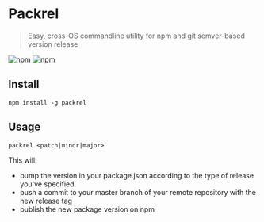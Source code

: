 # Packrel  
> Easy, cross-OS commandline utility for npm and git semver-based version release   
  
[![npm](https://img.shields.io/npm/dt/packrel.svg)](https://www.npmjs.com/package/packrel) [![npm](https://img.shields.io/npm/v/packrel.svg)](https://www.npmjs.com/package/packrel)
  
## Install  
  
```  
npm install -g packrel  
```  
  
## Usage  
  
```
packrel <patch|minor|major>  
```  
  
This will:  
- bump the version in your package.json according to the type of release you've specified.  
- push a commit to your master branch of your remote repository with the new release tag  
- publish the new package version on npm  
  

